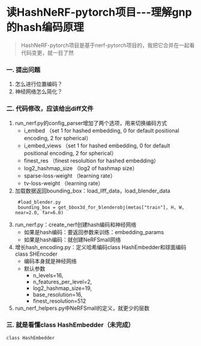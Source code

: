 # 读HashNeRF-pytorch项目---理解gnp的hash编码原理
>HashNeRF-pytorch项目是基于nerf-pytorch项目的，我把它合并在一起看代码变更，就一目了然
### 一. 提出问题
1. 怎么进行位置编码？
2. 神经网络怎么简化？

### 二. 代码修改，应该给出diff文件
1. run_nerf.py的config_parser增加了两个选项，用来切换编码方式
    - i_embed            （set 1 for hashed embedding, 0 for default positional encoding, 2 for spherical）
    - i_embed_views      （set 1 for hashed embedding, 0 for default positional encoding, 2 for spherical）
    - finest_res         （finest resolultion for hashed embedding）
    - log2_hashmap_size  （log2 of hashmap size）
    - sparse-loss-weight （learning rate）
    - tv-loss-weight     （learning rate）
2. 加载数据返回bounding_box：load_llff_data，load_blender_data
    ```
     #load_blender.py
     bounding_box = get_bbox3d_for_blenderobj(metas["train"], H, W, near=2.0, far=6.0)
   ```
3. run_nerf.py：create_nerf创建hash编码和神经网络   
    - 如果是hash编码：要返回参数来训练：embedding_params
    - 如果是hash编码：就创建NeRFSmall网络
4. 增长hash_encoding.py：定义哈希编码class HashEmbedder和球面编码class SHEncoder
    - 编码本身就是神经网络
    - 默认参数
       - n_levels=16, 
       - n_features_per_level=2,
       - log2_hashmap_size=19, 
       - base_resolution=16, 
       - finest_resolution=512
5. run_nerf_helpers.py中NeRFSmall的定义，就更少的层数

### 三. 就是看懂class HashEmbedder（未完成）
```
class HashEmbedder
```